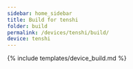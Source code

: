 ```yaml
---
sidebar: home_sidebar
title: Build for tenshi
folder: build
permalink: /devices/tenshi/build/
device: tenshi
---
```

{% include templates/device_build.md %}
